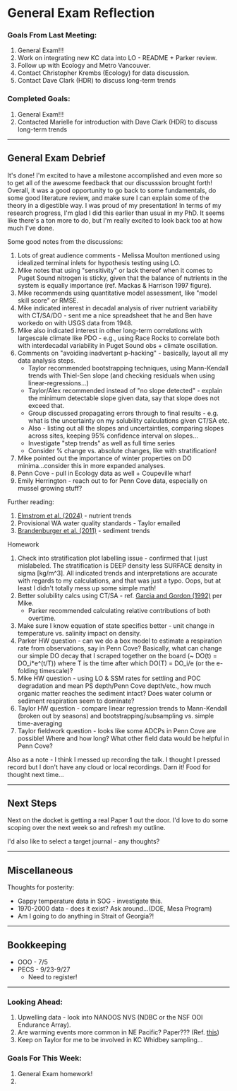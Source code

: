 # General Exam Reflection

### Goals From Last Meeting:
1. General Exam!!!
2. Work on integrating new KC data into LO - README + Parker review.
3. Follow up with Ecology and Metro Vancouver.
4. Contact Christopher Krembs (Ecology) for data discussion.
5. Contact Dave Clark (HDR) to discuss long-term trends 
   
### Completed Goals:
1. General Exam!!!
2. Contacted Marielle for introduction with Dave Clark (HDR) to discuss long-term trends


---

## General Exam Debrief

It's done! I'm excited to have a milestone accomplished and even more so to get all of the awesome feedback that our discusssion brought forth! Overall, it was a good opportunity to go back to some fundamentals, do some good literature review, and make sure I can explain some of the theory in a digestible way. I was proud of my presentation! In terms of my research progress, I'm glad I did this earlier than usual in my PhD. It seems like there's a ton more to do, but I'm really excited to look back too at how much I've done.

Some good notes from the discussions:
1. Lots of great audience comments - Melissa Moulton mentioned using idealized terminal inlets for hypothesis testing using LO.
2. Mike notes that using "sensitivity" or lack thereof when it comes to Puget Sound nitrogen is sticky, given that the balance of nutrients in the system is equally importance (ref. Mackas & Harrison 1997 figure).
3. Mike recommends using quantitative model assessment, like "model skill score" or RMSE.
4. Mike indicated interest in decadal analysis of river nutrient variability with CT/SA/DO - sent me a nice spreadsheet that he and Ben have workedo on with USGS data from 1948.
5. Mike also indicated interest in other long-term correlations with largescale climate like PDO - e.g., using Race Rocks to correlate both with interdecadal variability in Puget Sound obs + climate oscillation.
7. Comments on "avoiding inadvertant p-hacking" - basically, layout all my data analysis steps.
   * Taylor recommended bootstrapping techniques, using Mann-Kendall trends with Thiel-Sen slope (and checking residuals when using linear-regressions...)
   * Taylor/Alex recommended instead of "no slope detected" - explain the minimum detectable slope given data, say that slope does not exceed that.
   * Group discussed propagating errors through to final results - e.g. what is the uncertainty on my solubility calculations given CT/SA etc.
   * Also - listing out all the slopes and uncertainties, comparing slopes across sites, keeping 95% confidence interval on slopes...
   * Investigate "step trends" as well as full time series
   * Consider % change vs. absolute changes, like with stratification!
8. Mike pointed out the importance of winter properties on DO minima...consider this in more expanded analyses.
9. Penn Cove - pull in Ecology data as well + Coupeville wharf
10. Emily Herrington - reach out to for Penn Cove data, especially on mussel growing stuff?

Further reading:
1. [Elmstrom et al. (2024)](https://www.nature.com/articles/s43247-024-01235-8) - nutrient trends
2. Provisional WA water quality standards - Taylor emailed
3. [Brandenburger et al. (2011)](https://link.springer.com/article/10.1007/s10498-011-9129-0) - sediment trends

Homework
1. Check into stratification plot labelling issue - confirmed that I just mislabeled. The stratification is DEEP density less SURFACE density in sigma [kg/m^3]. All indicated trends and interpretations are accurate with regards to my calculations, and that was just a typo. Oops, but at least I didn't totally mess up some simple math!
2. Better solubility calcs using CT/SA - ref. [Garcia and Gordon (1992)](https://aslopubs.onlinelibrary.wiley.com/doi/abs/10.4319/lo.1992.37.6.1307) per Mike.
   * Parker recommended calculating relative contributions of both overtime.
4. Make sure I know equation of state specifics better - unit change in temperature vs. salinity impact on density.
5. Parker HW question - can we do a box model to estimate a respiration rate from observations, say in Penn Cove? Basically, what can change our simple DO decay that I scraped together on the board (~ DO(t) = DO_i*e^(t/T)) where T is the time after which DO(T) = DO_i/e (or the e-folding timescale)?
6. Mike HW question - using LO & SSM rates for settling and POC degradation and mean PS depth/Penn Cove depth/etc., how much organic matter reaches the sediment intact? Does water column or sediment respiration seem to dominate?
7. Taylor HW question - compare linear regression trends to Mann-Kendall (broken out by seasons) and bootstrapping/subsampling vs. simple time-averaging
8. Taylor fieldwork question - looks like some ADCPs in Penn Cove are possible! Where and how long? What other field data would be helpful in Penn Cove?

Also as a note - I think I messed up recording the talk. I thought I pressed record but I don't have any cloud or local recordings. Darn it! Food for thought next time...

---

## Next Steps

Next on the docket is getting a real Paper 1 out the door. I'd love to do some scoping over the next week so and refresh my outline.

I'd also like to select a target journal - any thoughts?


---


## Miscellaneous

Thoughts for posterity:
* Gappy temperature data in SOG - investigate this.
* 1970-2000 data - does it exist? Ask around...(DOE, Mesa Program)
* Am I going to do anything in Strait of Georgia?!


---

## Bookkeeping
* OOO - 7/5
* PECS - 9/23-9/27
  * Need to register!

---

### Looking Ahead:
1. Upwelling data - look into NANOOS NVS (NDBC or the NSF OOI Endurance Array).
2. Are warming events more common in NE Pacific? Paper??? (Ref. [this](https://www.pugetsoundinstitute.org/2023/09/warm-ocean-waters-work-their-way-into-puget-sound/))
3. Keep on Taylor for me to be involved in KC Whidbey sampling...

### Goals For This Week:
1. General Exam homework!
2. 


